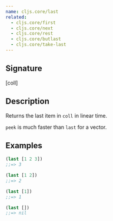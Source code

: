 ```yaml
---
name: cljs.core/last
related:
  - cljs.core/first
  - cljs.core/next
  - cljs.core/rest
  - cljs.core/butlast
  - cljs.core/take-last
---
```


## Signature
[coll]


## Description

Returns the last item in `coll` in linear time.

`peek` is much faster than `last` for a vector.


## Examples

```clj
(last [1 2 3])
;;=> 3

(last [1 2])
;;=> 2

(last [1])
;;=> 1

(last [])
;;=> nil
```